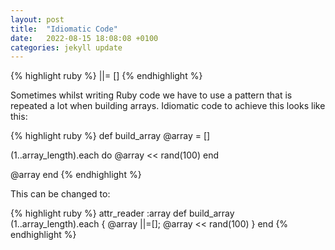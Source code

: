 ```yaml
---
layout: post
title:  "Idiomatic Code"
date:   2022-08-15 18:08:08 +0100
categories: jekyll update
---
```

{% highlight ruby %}
||= []
{% endhighlight %}

Sometimes whilst writing Ruby code we have to use a pattern that is repeated a lot when building arrays. Idiomatic code to achieve this looks like this:

{% highlight ruby %}
def build_array
  @array = []

  (1..array_length).each do
    @array << rand(100)
  end

  @array
end
{% endhighlight %}


This can be changed to:

{% highlight ruby %}
attr_reader :array
def build_array
  (1..array_length).each { @array ||=[]; @array << rand(100) }
end
{% endhighlight %}